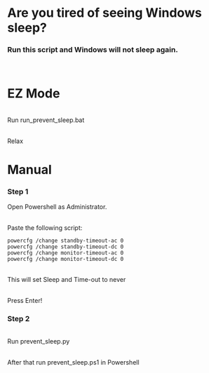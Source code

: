 <h1>Are you tired of seeing Windows sleep?</h1>

<h3>Run this script and Windows will not sleep again. </h3>

<br>

<h1> EZ Mode</h1>

<br> Run run_prevent_sleep.bat

<br> Relax

<h1>Manual</h1>

<h3>Step 1</h3>
Open Powershell as Administrator. <br>

<br> Paste the following script:
```
powercfg /change standby-timeout-ac 0
powercfg /change standby-timeout-dc 0
powercfg /change monitor-timeout-ac 0
powercfg /change monitor-timeout-dc 0
```
<br> This will set Sleep and Time-out to never

<br>Press Enter!

<h3>Step 2</h3>

<br>Run prevent_sleep.py

<br>After that run prevent_sleep.ps1 in Powershell
